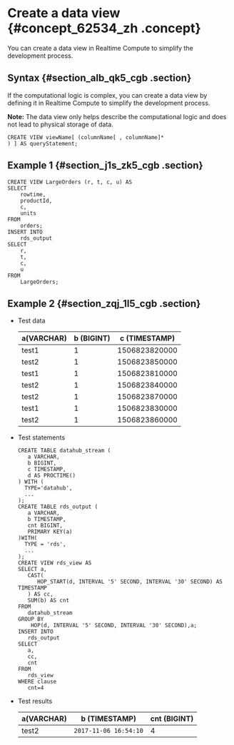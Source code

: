 # Create a data view {#concept_62534_zh .concept}

You can create a data view in Realtime Compute to simplify the development process.

## Syntax {#section_alb_qk5_cgb .section}

If the computational logic is complex, you can create a data view by defining it in Realtime Compute to simplify the development process.

**Note:** The data view only helps describe the computational logic and does not lead to physical storage of data.

```language-sql
CREATE VIEW viewName[ (columnName[ , columnName]*
) ] AS queryStatement;

```

## Example 1 {#section_j1s_zk5_cgb .section}

```language-sql
CREATE VIEW LargeOrders (r, t, c, u) AS
SELECT
    rowtime,
    productId,
    c,
    units
FROM
    orders;
INSERT INTO
    rds_output
SELECT
    r,
    t,
    c,
    u
FROM
    LargeOrders;

```

## Example 2 {#section_zqj_1l5_cgb .section}

-   Test data

    |a\(VARCHAR\)|b \(BIGINT\)|c \(TIMESTAMP\)|
    |------------|------------|---------------|
    |test1|1|1506823820000|
    |test2|1|1506823850000|
    |test1|1|1506823810000|
    |test2|1|1506823840000|
    |test2|1|1506823870000|
    |test1|1|1506823830000|
    |test2|1|1506823860000|

-   Test statements

    ```language-SQL
    CREATE TABLE datahub_stream (
       a VARCHAR,
       b BIGINT,
       c TIMESTAMP,
       d AS PROCTIME()
    ) WITH (
      TYPE='datahub',
      ...
    );
    CREATE TABLE rds_output (
       a VARCHAR,
       b TIMESTAMP, 
       cnt BIGINT,
       PRIMARY KEY(a)
    )WITH(
      TYPE = 'rds',
      ...
    );
    CREATE VIEW rds_view AS
    SELECT a, 
       CAST(
          HOP_START(d, INTERVAL '5' SECOND, INTERVAL '30' SECOND) AS TIMESTAMP
       ) AS cc, 
       SUM(b) AS cnt
    FROM 
       datahub_stream 
    GROUP BY
        HOP(d, INTERVAL '5' SECOND, INTERVAL '30' SECOND),a;
    INSERT INTO 
       rds_output
    SELECT
       a,
       cc,
       cnt
    FROM 
       rds_view
    WHERE clause 
       cnt=4
    
    ```

-   Test results

    |a\(VARCHAR\)|b \(TIMESTAMP\)|cnt \(BIGINT\)|
    |------------|---------------|--------------|
    |test2|`2017-11-06 16:54:10`|4|


